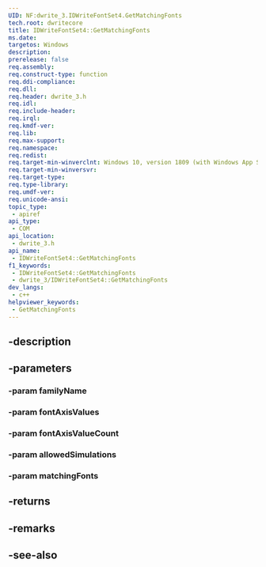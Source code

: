 ```yaml
---
UID: NF:dwrite_3.IDWriteFontSet4.GetMatchingFonts
tech.root: dwritecore
title: IDWriteFontSet4::GetMatchingFonts
ms.date: 
targetos: Windows
description: 
prerelease: false
req.assembly: 
req.construct-type: function
req.ddi-compliance: 
req.dll: 
req.header: dwrite_3.h
req.idl: 
req.include-header: 
req.irql: 
req.kmdf-ver: 
req.lib: 
req.max-support: 
req.namespace: 
req.redist: 
req.target-min-winverclnt: Windows 10, version 1809 (with Windows App SDK 0.5 or later)
req.target-min-winversvr: 
req.target-type: 
req.type-library: 
req.umdf-ver: 
req.unicode-ansi: 
topic_type:
 - apiref
api_type:
 - COM
api_location:
 - dwrite_3.h
api_name:
 - IDWriteFontSet4::GetMatchingFonts
f1_keywords:
 - IDWriteFontSet4::GetMatchingFonts
 - dwrite_3/IDWriteFontSet4::GetMatchingFonts
dev_langs:
 - c++
helpviewer_keywords:
 - GetMatchingFonts
---
```


## -description

## -parameters

### -param familyName

### -param fontAxisValues

### -param fontAxisValueCount

### -param allowedSimulations

### -param matchingFonts

## -returns

## -remarks

## -see-also

